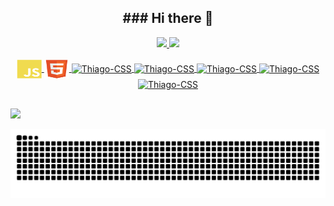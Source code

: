 <h2 align="center">
  ### Hi there 👋
</h2>

<div align="center">
  <a href="https://github.com/thiago-fr">
  <img height="180em" src="https://github-readme-stats.vercel.app/api?username=thiago-fr&show_icons=true&theme=great-gatsby&include_all_commits=true&count_private=true&locale=pt-br"/>
  <img height="180em" src="https://github-readme-stats.vercel.app/api/top-langs/?username=thiago-fr&layout=default&langs_count=7&theme=great-gatsby&custom_title=Linguagens"/>
</div>
  
<div style="display: inline_block" align="center"><br>
  <img align="center" alt="Thiago-Js" height="30" width="40" src="https://raw.githubusercontent.com/devicons/devicon/master/icons/javascript/javascript-plain.svg">
  <img align="center" alt="Thiago-HTML" height="30" width="40" src="https://raw.githubusercontent.com/devicons/devicon/master/icons/html5/html5-original.svg">
  <img align="center" alt="Thiago-CSS" height="30" width="40" src="https://cdn.jsdelivr.net/gh/devicons/devicon/icons/css3/css3-original.svg">
  <img align="center" alt="Thiago-CSS" height="30" width="40"
src="https://cdn.jsdelivr.net/gh/devicons/devicon/icons/bootstrap/bootstrap-plain.svg">
  <img align="center" alt="Thiago-CSS" height="30" width="40"
src="https://cdn.jsdelivr.net/gh/devicons/devicon/icons/git/git-original.svg">
  <img align="center" alt="Thiago-CSS" height="30" width="40"
src="https://cdn.jsdelivr.net/gh/devicons/devicon/icons/github/github-original.svg">
  <img align="center" alt="Thiago-CSS" height="30" width="40"
src="https://cdn.jsdelivr.net/gh/devicons/devicon/icons/linux/linux-original.svg">
  
  
</div>

  ##

<div> 
  <a href="https://www.linkedin.com/in/thiagoferreirarose/" target="_blank"><img src="https://img.shields.io/badge/-LinkedIn-%230077B5?style=for-the-badge&logo=linkedin&logoColor=white" target="_blank"></a> 
  
  ![Snake animation](https://github.com/thiago-fr/thiago-fr/blob/output/github-contribution-grid-snake.svg)
</div>
